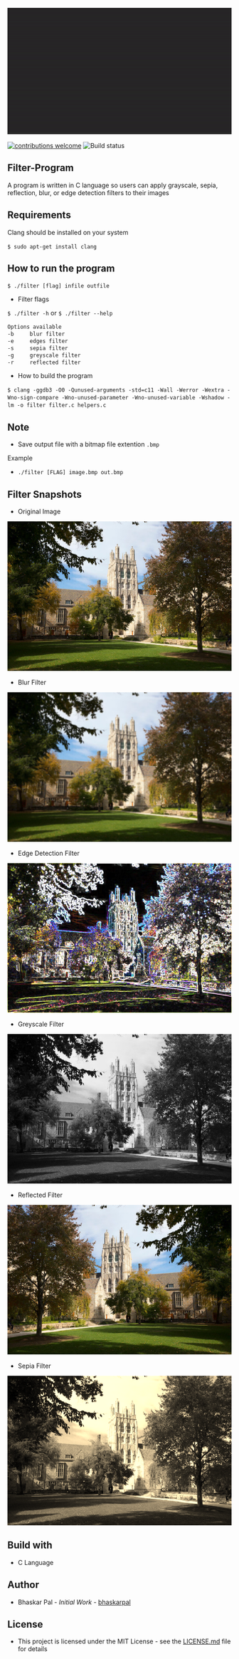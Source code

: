 
<p align="center">
  <img src="image_converter.gif" alt="animated" />
</p>

[![contributions welcome](https://img.shields.io/badge/contributions-welcome-brightgreen.svg?style=flat)](https://github.com/onyx-storm)
![Build status](https://ci.appveyor.com/api/projects/status/pjxh5g91jpbh7t84?svg=true)


## Filter-Program
A program is written in C language so users can apply grayscale, sepia, reflection, blur, or edge detection filters to their images

## Requirements
Clang should be installed on your system

`$ sudo apt-get install clang`

## How to run the program

`$ ./filter [flag] infile outfile`


* Filter flags

`$ ./filter -h` or `$ ./filter --help`
```
Options available
-b     blur filter
-e     edges filter
-s     sepia filter
-g     greyscale filter
-r     reflected filter
```
* How to build the program 

`$ clang -ggdb3 -O0 -Qunused-arguments -std=c11 -Wall -Werror -Wextra -Wno-sign-compare -Wno-unused-parameter -Wno-unused-variable -Wshadow -lm -o filter filter.c helpers.c`

## Note

* Save output file with a bitmap file extention `.bmp`

Example
* `./filter [FLAG] image.bmp out.bmp`

## Filter Snapshots
* Original Image

![Original](original.bmp)

* Blur Filter

![blur_filter](blur_filter.bmp)

* Edge Detection Filter

![edge_filter](edge_filter.bmp)

* Greyscale Filter

![greyscale_filter](greyscale_filter.bmp)

* Reflected Filter

![reflected_filter](reflected_filter.bmp)

* Sepia Filter

![sepia_filter](sepia_filter.bmp)

## Build with
* C Language

## Author
* Bhaskar Pal - *Initial Work* - [bhaskarpal](https://github.com/onyx-storm) 

## License
* This project is licensed under the MIT License - see the [LICENSE.md](LICENSE) file for details
